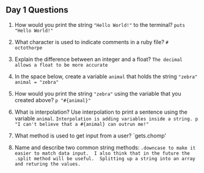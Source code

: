 ## Day 1 Questions

1. How would you print the string `"Hello World!"` to the terminal?
  `puts "Hello World!"`

1. What character is used to indicate comments in a ruby file?
 `# octothorpe`

1. Explain the difference between an integer and a float?
`The decimal allows a float to be more accurate`

1. In the space below, create a variable `animal` that holds the string `"zebra"`
`animal = "zebra"`

1. How would you print the string `"zebra"` using the variable that you created above?
`p "#{animal}"`

1. What is interpolation? Use interpolation to print a sentence using the variable `animal`.
`Interpolation is adding variables inside a string.
p "I can't believe that a #{animal} can outrun me!"`

1. What method is used to get input from a user?
`gets.chomp'

1. Name and describe two common string methods:
`.downcase to make it easier to match data input.  I also think that in the future the .split method will be useful.  Splitting up a string into an array and returing the values.`
